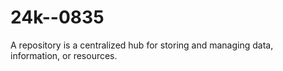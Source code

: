 # 24k--0835
A repository is a centralized hub for storing and managing data, information, or resources.
